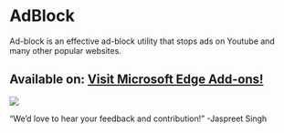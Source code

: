 # AdBlock
Ad-block is an effective ad-block utility that stops ads on Youtube and many other popular websites.
## Available on: <a href="https://microsoftedge.microsoft.com/addons/detail/adblock/pppldpbobocdljbidjmobbjkeeehjcmh/">Visit Microsoft Edge Add-ons!</a> 

<img src='https://store-images.s-microsoft.com/image/apps.14168.2dacfc45-7318-4a78-834c-d73857514b74.8037861d-b7b7-454a-8ab1-ebad51739906.b3ac00a1-436c-4357-8c9c-559b6fc8cb1c'>

“We’d love to hear your feedback and contribution!” -Jaspreet Singh
